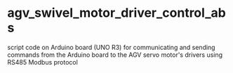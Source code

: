 # agv_swivel_motor_driver_control_abs
script code on Arduino board (UNO R3) for communicating and sending commands from the Arduino board to the AGV servo motor's drivers using RS485 Modbus protocol
